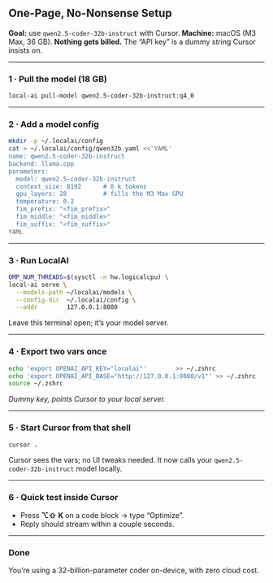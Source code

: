 


## One-Page, No-Nonsense Setup

**Goal:** use `qwen2.5-coder-32b-instruct` with Cursor.
**Machine:** macOS (M3 Max, 36 GB).
**Nothing gets billed.** The “API key” is a dummy string Cursor insists on.

---

### 1 · Pull the model (18 GB)

```bash
local-ai pull-model qwen2.5-coder-32b-instruct:q4_0
```

---

### 2 · Add a model config

```bash
mkdir -p ~/.localai/config
cat > ~/.localai/config/qwen32b.yaml <<'YAML'
name: qwen2.5-coder-32b-instruct
backend: llama.cpp
parameters:
  model: qwen2.5-coder-32b-instruct
  context_size: 8192      # 8 k tokens
  gpu_layers: 28          # fills the M3 Max GPU
  temperature: 0.2
  fim_prefix: "<fim_prefix>"
  fim_middle: "<fim_middle>"
  fim_suffix: "<fim_suffix>"
YAML
```

---

### 3 · Run LocalAI

```bash
OMP_NUM_THREADS=$(sysctl -n hw.logicalcpu) \
local-ai serve \
  --models-path ~/localai/models \
  --config-dir  ~/.localai/config \
  --addr        127.0.0.1:8080
```

Leave this terminal open; it’s your model server.

---

### 4 · Export two vars once

```bash
echo 'export OPENAI_API_KEY="localai"'        >> ~/.zshrc
echo 'export OPENAI_API_BASE="http://127.0.0.1:8080/v1"' >> ~/.zshrc
source ~/.zshrc
```

*Dummy key, points Cursor to your local server.*

---

### 5 · Start Cursor from that shell

```bash
cursor .
```

Cursor sees the vars; no UI tweaks needed.
It now calls your `qwen2.5-coder-32b-instruct` model locally.

---

### 6 · Quick test inside Cursor

* Press **⌥⇧ K** on a code block → type “Optimize”.
* Reply should stream within a couple seconds.

---

### Done

You’re using a 32-billion-parameter coder on-device, with zero cloud cost.
